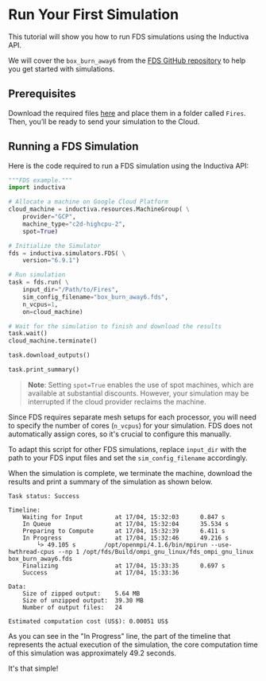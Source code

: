 # Run Your First Simulation
This tutorial will show you how to run FDS simulations using the Inductiva API. 

We will cover the `box_burn_away6` from the [FDS GitHub repository](https://github.com/firemodels/fds/tree/FDS-6.9.1) to help you get started with simulations.

## Prerequisites
Download the required files [here](https://github.com/firemodels/fds/tree/FDS-6.9.1/Verification/Fires) and place them in a folder called `Fires`. Then, you’ll be ready to send your simulation to the Cloud.

## Running a FDS Simulation
Here is the code required to run a FDS simulation using the Inductiva API:

```python
"""FDS example."""
import inductiva

# Allocate a machine on Google Cloud Platform
cloud_machine = inductiva.resources.MachineGroup( \
    provider="GCP",
    machine_type="c2d-highcpu-2",
    spot=True)

# Initialize the Simulator
fds = inductiva.simulators.FDS( \
    version="6.9.1")

# Run simulation
task = fds.run( \
    input_dir="/Path/to/Fires",
    sim_config_filename="box_burn_away6.fds",
    n_vcpus=1,
    on=cloud_machine)

# Wait for the simulation to finish and download the results
task.wait()
cloud_machine.terminate()

task.download_outputs()

task.print_summary()
```

> **Note**: Setting `spot=True` enables the use of spot machines, which are available at substantial discounts. 
> However, your simulation may be interrupted if the cloud provider reclaims the machine.

Since FDS requires separate mesh setups for each processor, you will need to specify the number of cores (`n_vcpus`) for your simulation. FDS does not automatically assign cores, so it's crucial to configure this manually.

To adapt this script for other FDS simulations, replace `input_dir` with the
path to your FDS input files and set the `sim_config_filename` accordingly.

When the simulation is complete, we terminate the machine, download the results and print a summary of the simulation as shown below.

```
Task status: Success

Timeline:
	Waiting for Input         at 17/04, 15:32:03      0.847 s
	In Queue                  at 17/04, 15:32:04      35.534 s
	Preparing to Compute      at 17/04, 15:32:39      6.411 s
	In Progress               at 17/04, 15:32:46      49.216 s
		└> 49.105 s        /opt/openmpi/4.1.6/bin/mpirun --use-hwthread-cpus --np 1 /opt/fds/Build/ompi_gnu_linux/fds_ompi_gnu_linux box_burn_away6.fds
	Finalizing                at 17/04, 15:33:35      0.697 s
	Success                   at 17/04, 15:33:36      

Data:
	Size of zipped output:    5.64 MB
	Size of unzipped output:  39.30 MB
	Number of output files:   24

Estimated computation cost (US$): 0.00051 US$
```

As you can see in the "In Progress" line, the part of the timeline that represents the actual execution of the simulation, 
the core computation time of this simulation was approximately 49.2 seconds.

It's that simple!
